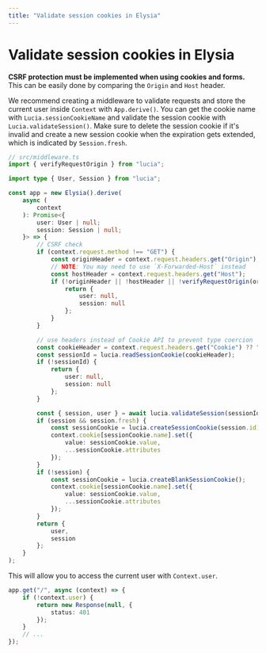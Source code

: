 ```yaml
---
title: "Validate session cookies in Elysia"
---
```


# Validate session cookies in Elysia

**CSRF protection must be implemented when using cookies and forms.** This can be easily done by comparing the `Origin` and `Host` header.

We recommend creating a middleware to validate requests and store the current user inside `Context` with `App.derive()`. You can get the cookie name with `Lucia.sessionCookieName` and validate the session cookie with `Lucia.validateSession()`. Make sure to delete the session cookie if it's invalid and create a new session cookie when the expiration gets extended, which is indicated by `Session.fresh`.

```ts
// src/middleware.ts
import { verifyRequestOrigin } from "lucia";

import type { User, Session } from "lucia";

const app = new Elysia().derive(
	async (
		context
	): Promise<{
		user: User | null;
		session: Session | null;
	}> => {
		// CSRF check
		if (context.request.method !== "GET") {
			const originHeader = context.request.headers.get("Origin");
			// NOTE: You may need to use `X-Forwarded-Host` instead
			const hostHeader = context.request.headers.get("Host");
			if (!originHeader || !hostHeader || !verifyRequestOrigin(originHeader, [hostHeader])) {
				return {
					user: null,
					session: null
				};
			}
		}

		// use headers instead of Cookie API to prevent type coercion
		const cookieHeader = context.request.headers.get("Cookie") ?? "";
		const sessionId = lucia.readSessionCookie(cookieHeader);
		if (!sessionId) {
			return {
				user: null,
				session: null
			};
		}

		const { session, user } = await lucia.validateSession(sessionId);
		if (session && session.fresh) {
			const sessionCookie = lucia.createSessionCookie(session.id);
			context.cookie[sessionCookie.name].set({
				value: sessionCookie.value,
				...sessionCookie.attributes
			});
		}
		if (!session) {
			const sessionCookie = lucia.createBlankSessionCookie();
			context.cookie[sessionCookie.name].set({
				value: sessionCookie.value,
				...sessionCookie.attributes
			});
		}
		return {
			user,
			session
		};
	}
);
```

This will allow you to access the current user with `Context.user`.

```ts
app.get("/", async (context) => {
	if (!context.user) {
		return new Response(null, {
			status: 401
		});
	}
	// ...
});
```
